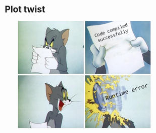 # Plot twist

<figure><img src="../../.gitbook/assets/image (33).png" alt=""><figcaption></figcaption></figure>
